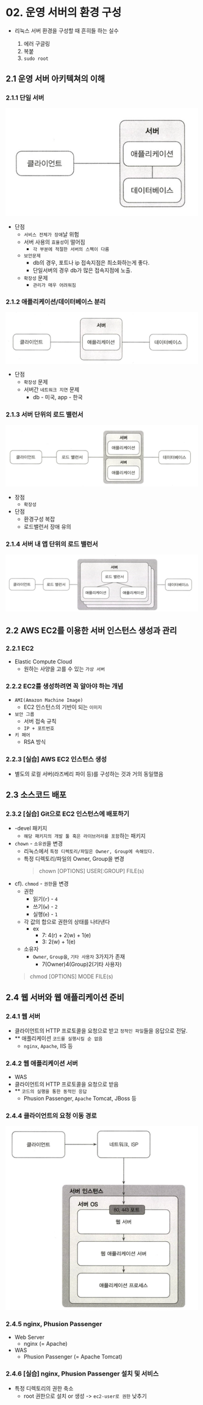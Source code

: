 # 02. 운영 서버의 환경 구성

- 리눅스 서버 환경을 구성할 때 흔히들 하는 실수

  1. 에러 구글링
  2. 복붙
  3. `sudo root`

## 2.1 운영 서버 아키텍쳐의 이해

### 2.1.1 단일 서버

![one-server](/resources/one-server.png)

- 단점
  - `서비스 전체가 장애`날 위험
  - 서버 사용의 `효율성`이 떨어짐
    - `각 부분에 적절한 서버의 스펙이 다름`
  - `보안문제`
    - db의 경우, 포트나 ip 접속지점은 최소화하는게 좋다.
    - 단일서버의 경우 db가 많은 접속지점에 노출.
  - `확장성` 문제
    - `관리가 매우 어려워짐`

### 2.1.2 애플리케이션/데이터베이스 분리

![app-db-server](/resources/app-db-server.png)

- 단점
  - `확장성` 문제
  - 서버간 `네트워크 지연` 문제
    - db - 미국, app - 한국

### 2.1.3 서버 단위의 로드 밸런서

![load-balancer](/resources/load-balancer.png)

- 장점
  - `확장성`
- 단점
  - 환경구성 복잡
  - 로드밸런서 장애 유의

### 2.1.4 서버 내 앱 단위의 로드 밸런서

![app-load-balancer](/resources/app-load-balancer.png)

## 2.2 AWS EC2를 이용한 서버 인스턴스 생성과 관리

### 2.2.1 EC2

- Elastic Compute Cloud
  - 원하는 사양을 고를 수 있는 `가상 서버`

### 2.2.2 EC2를 생성하려면 꼭 알아야 하는 개념

- `AMI(Amazon Machine Image)`
  - EC2 인스턴스의 기반이 되는 `이미지`
- `보안 그룹`
  - 서버 접속 규칙
  - `IP + 포트번호`
- `키 페어`
  - RSA 방식

### 2.2.3 [실습] AWS EC2 인스턴스 생성

- 별도의 로컬 서버(라즈베리 파이 등)를 구성하는 것과 거의 동일했음

## 2.3 소스코드 배포

### 2.3.2 [실습] Git으로 EC2 인스턴스에 배포하기

- -devel 패키지
  - `해당 패키지의 개발 툴 혹은 라이브러리를 포함`하는 패키지
- `chown` - `소유권`을 변경
  - 리눅스에서 `특정 디렉토리/파일은 Owner, Group에 속해있다.`
  - 특정 디렉토리/파일의 Owner, Group을 변경
    > chown [OPTIONS] USER[:GROUP] FILE(s)
- cf). `chmod` - `권한`을 변경
  - 권한
    - 읽기(`r`) - `4`
    - 쓰기(`w`) - `2`
    - 실행(`e`) - `1`
  - 각 값의 합으로 권한의 상태를 나타낸다
    - ex
      - 7: 4(r) + 2(w) + 1(e)
      - 3: 2(w) + 1(e)
  - 소유자
    - `Owner`, `Group을`, `기타 사용자` 3가지가 존재
      - 7(Owner)4(Group)2(기타 사용자)
  > chmod [OPTIONS] MODE FILE(s)
  

## 2.4 웹 서버와 웹 애플리케이션 준비

### 2.4.1 웹 서버

- 클라이언트의 HTTP 프로토콜을 요청으로 받고 `정적인 파일`들을 응답으로 전달.
- \*\* 애플리케이션 `코드를 실행시킬 순 없음`
  - `nginx`, `Apache`, IIS 등

### 2.4.2 웹 애플리케이션 서버

- WAS
- 클라이언트의 HTTP 프로토콜을 요청으로 받음
- \*\* `코드의 실행을 통한 동적인 응답`
  - Phusion Passenger, `Apache` Tomcat, JBoss 등

### 2.4.4 클라이언트의 요청 이동 경로

![client-process](/resources/client-process.png)

### 2.4.5 nginx, Phusion Passenger

- Web Server
  - nginx (= Apache)
- WAS
  - Phusion Passenger (= Apache Tomcat)

### 2.4.6 [실습] nginx, Phusion Passenger 설치 및 서비스

- 특정 디렉토리의 권한 축소
  - root 권한으로 설치 or 생성 -> `ec2-user로 권한` 낮추기
